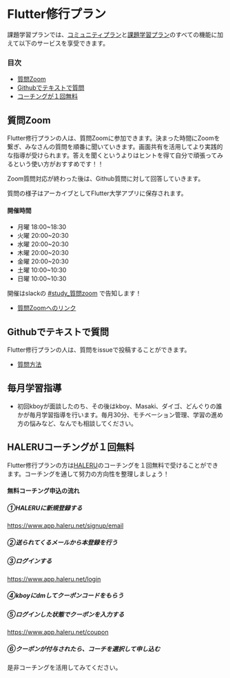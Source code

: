 # Flutter修行プラン

課題学習プランでは、[コミュニティプラン](community.md)と[課題学習プラン](learning.md)のすべての機能に加えて以下のサービスを享受できます。

### 目次
- [質問Zoom](#質問zoom)
- [Githubでテキストで質問](#Githubでテキストで質問)
- [コーチングが１回無料](#コーチングが１回無料)

## 質問Zoom

Flutter修行プランの人は、質問Zoomに参加できます。決まった時間にZoomを繋ぎ、みなさんの質問を順番に聞いていきます。画面共有を活用してより実践的な指導が受けられます。答えを聞くというよりはヒントを得て自分で頑張ってみるという使い方がおすすめです！！

Zoom質問対応が終わった後は、Github質問に対して回答していきます。

質問の様子はアーカイブとしてFlutter大学アプリに保存されます。

#### 開催時間
- 月曜 18:00~18:30
- 火曜 20:00~20:30
- 水曜 20:00~20:30
- 木曜 20:00~20:30
- 金曜 20:00~20:30
- 土曜 10:00~10:30
- 日曜 10:00~10:30

開催はslackの [#study_質問zoom](https://flutteruniv.slack.com/archives/C012TPJ0FC3) で告知します！

- [質問Zoomへのリンク](https://flutteruniv.com/question_zoom)

## Githubでテキストで質問

Flutter修行プランの人は、質問をissueで投稿することができます。

- [質問方法](../how_to_github_question.md)

## 毎月学習指導
- 初回kboyが面談したのち、その後はkboy、Masaki、ダイゴ、どんぐりの誰かが毎月学習指導を行います。毎月30分、モチベーション管理、学習の進め方の悩みなど、なんでも相談してください。

## HALERUコーチングが１回無料

Flutter修行プランの方は[HALERU](https://haleru.net)のコーチングを１回無料で受けることができます。コーチングを通して努力の方向性を整理しましょう！

#### 無料コーチング申込の流れ

##### ①HALERUに新規登録する
https://www.app.haleru.net/signup/email

##### ②送られてくるメールから本登録を行う

##### ③ログインする
https://www.app.haleru.net/login

##### ④kboyにdmしてクーポンコードをもらう

##### ⑤ログインした状態でクーポンを入力する
https://www.app.haleru.net/coupon

##### ⑥クーポンが付与されたら、コーチを選択して申し込む

是非コーチングを活用してみてください。
